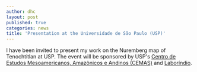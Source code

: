 ```yaml
---
author: dhc 
layout: post
published: true
categories: news
title: 'Presentation at the Universidade de São Paulo (USP)'
---
```


I have been invited to present my work on the Nuremberg map of Tenochtitlan at USP. The event will be sponsored by USP's [Centro de Estudos Mesoamericanos, Amazônicos e Andinos  (CEMAS)](https://usp.br/cemaa/) and [Laboríndio](https://laborindio.fflch.usp.br/).

<title>Presentation at USP</title>
    <link rel="stylesheet" href="https://cdnjs.cloudflare.com/ajax/libs/tachyons/4.12.0/tachyons.min.css">
    <style>
        /* Custom styles for effects not available in Tachyons */
        .box-shadow-custom {
            box-shadow: 8px 8px 0px black;
        }
        
        .box-shadow-hover:hover {
            transform: translate(-4px, -4px);
            box-shadow: 12px 12px 0px black;
        }
        
        .transition-custom {
            transition: all 0.3s ease;
        }
        
        .serif-font {
            font-family: Georgia, 'Times New Roman', Times, serif;
        }
        
        .letter-spacing-wide {
            letter-spacing: 2px;
        }
        
        .letter-spacing-normal {
            letter-spacing: 1px;
        }
    </style>
</head>
<body class="bg-near-white">
    <div class="flex justify-center items-center min-vh-100 pa3">
        <div class="bg-white ba b--black bw2 mw6 w-100 pa4 box-shadow-custom box-shadow-hover transition-custom">
            
            <!-- Event Title -->
            <div class="f3 fw7 ttu letter-spacing-wide tc mb3 pb3 bb bw2 b--black">
                Innovation Summit
            </div>
            
            <!-- Event Details -->
            <div class="mb4">
                <div class="flex items-center mb3 f5">
                    <div class="fw7 ttu letter-spacing-normal f6 w3 mr3">Location:</div>
                    <div class="flex-auto">Tech Center Downtown, Hall A</div>
                </div>
                
                <div class="flex items-center mb3 f5">
                    <div class="fw7 ttu letter-spacing-normal f6 w3 mr3">Date:</div>
                    <div class="flex-auto">March 15, 2025 | 9:00 AM - 5:00 PM</div>
                </div>
            </div>
            
            <!-- Event Abstract -->
            <div class="bg-black white pa3 nl3 nr3 nb3">
                <div class="fw7 ttu letter-spacing-normal f6 mb2">About the Event</div>
                <div class="serif-font f5 lh-copy">
                    Join industry leaders, innovators, and visionaries for a full day of groundbreaking discussions on the future of technology. This summit features keynote presentations, interactive workshops, and networking opportunities designed to inspire and connect the next generation of tech pioneers. Discover emerging trends, explore cutting-edge solutions, and be part of the conversation shaping tomorrow's digital landscape.
                </div>
            </div>
        </div>
    </div>
</body>
</html>
